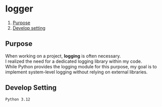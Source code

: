 # logger
1. [Purpose](#purpose)
2. [Develop setting](#develop-environment)

## Purpose 
When working on a project, **logging** is often necessary. <br>
I realized the need for a dedicated logging library within my code. <br>
While Python provides the logging module for this purpose, my goal is to implement system-level logging without relying on external libraries.

## Develop Setting
`Python 3.12`